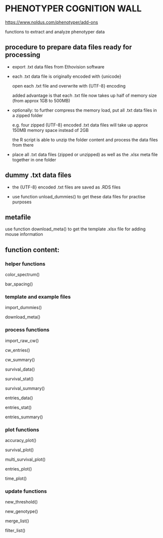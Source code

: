 # PHENOTYPER COGNITION WALL
https://www.noldus.com/phenotyper/add-ons

functions to extract and analyze phenotyper data

## procedure to prepare data files ready for processing
- export .txt data files from Ethovision software

- each .txt data file is originally encoded with {unicode}

  open each .txt file and overwrite with {UTF-8} encoding
  
  added advantage is that each .txt file now takes up half of memory size (from approx 1GB to 500MB)
  
- optionally: to further compress the memory load, put all .txt data files in a zipped folder 

  e.g. four zipped {UTF-8} encoded .txt data files will take up approx 150MB memory space instead of 2GB
 
  the R script is able to unzip the folder content and process the data files from there
  
- place all .txt data files (zipped or unzipped) as well as the .xlsx meta file together in one folder

## dummy .txt data files
- the {UTF-8} encoded .txt files are saved as .RDS files

- use function unload_dummies() to get these data files for practise purposes

## metafile
use function download_meta() to get the template .xlsx file for adding mouse information

## function content:
### helper functions
color_spectrum()

bar_spacing()

### template and example files
import_dummies()

download_meta()

### process functions
import_raw_cw()

cw_entries()

cw_summary()

survival_data()

survival_stat()

survival_summary()

entries_data()

entries_stat()

entries_summary()

### plot functions
accuracy_plot()

survival_plot()

multi_survival_plot()

entries_plot()

time_plot()

### update functions
new_threshold()

new_genotype()

merge_list()

filter_list()
